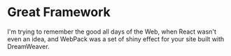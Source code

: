 # Great Framework

I'm trying to remember the good all days of the Web, when React wasn't even an idea, and WebPack was a set of shiny effect for your site built with DreamWeaver.
